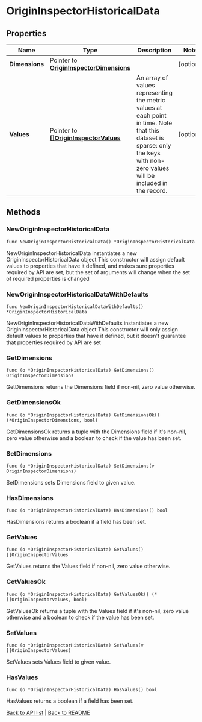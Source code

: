 # OriginInspectorHistoricalData

## Properties

Name | Type | Description | Notes
------------ | ------------- | ------------- | -------------
**Dimensions** | Pointer to [**OriginInspectorDimensions**](OriginInspectorDimensions.md) |  | [optional] 
**Values** | Pointer to [**[]OriginInspectorValues**](OriginInspectorValues.md) | An array of values representing the metric values at each point in time. Note that this dataset is sparse: only the keys with non-zero values will be included in the record.  | [optional] 

## Methods

### NewOriginInspectorHistoricalData

`func NewOriginInspectorHistoricalData() *OriginInspectorHistoricalData`

NewOriginInspectorHistoricalData instantiates a new OriginInspectorHistoricalData object
This constructor will assign default values to properties that have it defined,
and makes sure properties required by API are set, but the set of arguments
will change when the set of required properties is changed

### NewOriginInspectorHistoricalDataWithDefaults

`func NewOriginInspectorHistoricalDataWithDefaults() *OriginInspectorHistoricalData`

NewOriginInspectorHistoricalDataWithDefaults instantiates a new OriginInspectorHistoricalData object
This constructor will only assign default values to properties that have it defined,
but it doesn't guarantee that properties required by API are set

### GetDimensions

`func (o *OriginInspectorHistoricalData) GetDimensions() OriginInspectorDimensions`

GetDimensions returns the Dimensions field if non-nil, zero value otherwise.

### GetDimensionsOk

`func (o *OriginInspectorHistoricalData) GetDimensionsOk() (*OriginInspectorDimensions, bool)`

GetDimensionsOk returns a tuple with the Dimensions field if it's non-nil, zero value otherwise
and a boolean to check if the value has been set.

### SetDimensions

`func (o *OriginInspectorHistoricalData) SetDimensions(v OriginInspectorDimensions)`

SetDimensions sets Dimensions field to given value.

### HasDimensions

`func (o *OriginInspectorHistoricalData) HasDimensions() bool`

HasDimensions returns a boolean if a field has been set.

### GetValues

`func (o *OriginInspectorHistoricalData) GetValues() []OriginInspectorValues`

GetValues returns the Values field if non-nil, zero value otherwise.

### GetValuesOk

`func (o *OriginInspectorHistoricalData) GetValuesOk() (*[]OriginInspectorValues, bool)`

GetValuesOk returns a tuple with the Values field if it's non-nil, zero value otherwise
and a boolean to check if the value has been set.

### SetValues

`func (o *OriginInspectorHistoricalData) SetValues(v []OriginInspectorValues)`

SetValues sets Values field to given value.

### HasValues

`func (o *OriginInspectorHistoricalData) HasValues() bool`

HasValues returns a boolean if a field has been set.


[Back to API list](../README.md#documentation-for-api-endpoints) | [Back to README](../README.md)
